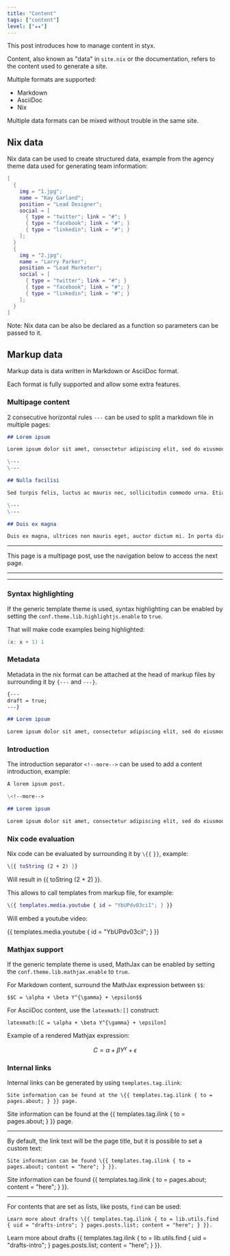 ```yaml
---
title: "Content"
tags: ["content"]
level: ["★★"]
---
```


This post introduces how to manage content in styx.

<!--more-->

Content, also known as "data" in `site.nix` or the documentation, refers to the content used to generate a site.

Multiple formats are supported:

- Markdown
- AsciiDoc
- Nix

Multiple data formats can be mixed without trouble in the same site.

## Nix data

Nix data can be used to create structured data, example from the agency theme data used for generating team information:

```nix
[
  {
    img = "1.jpg";
    name = "Kay Garland";
    position = "Lead Designer";
    social = [
      { type = "twitter"; link = "#"; }
      { type = "facebook"; link = "#"; }
      { type = "linkedin"; link = "#"; }
    ];
  }
  {
    img = "2.jpg";
    name = "Larry Parker";
    position = "Lead Marketer";
    social = [
      { type = "twitter"; link = "#"; }
      { type = "facebook"; link = "#"; }
      { type = "linkedin"; link = "#"; }
    ];
  }
]
```

Note: Nix data can be also be declared as a function so parameters can be passed to it.

## Markup data

Markup data is data written in Markdown or AsciiDoc format.

Each format is fully supported and allow some extra features.

### Multipage content

2 consecutive horizontal rules `---` can be used to split a markdown file in multiple pages:

```Markdown
## Lorem ipsum

Lorem ipsum dolor sit amet, consectetur adipiscing elit, sed do eiusmod tempor incididunt ut labore et dolore magna aliqua.

\---
\---

## Nulla facilisi

Sed turpis felis, luctus ac mauris nec, sollicitudin commodo urna. Etiam eleifend interdum velit, quis egestas elit commodo nec.

\---
\---

## Duis ex magna

Duis ex magna, ultrices non mauris eget, auctor dictum mi. In porta dictum finibus. Nulla ultricies nunc ut risus maximus, non maximus nunc elementum.
```

---

This page is a multipage post, use the navigation below to access the next page.

---

---

### Syntax highlighting

If the generic template theme is used, syntax highlighting can be enabled by setting the `conf.theme.lib.highlightjs.enable` to `true`.

That will make code examples being highlighted:

```nix
(x: x + 1) 1
```

### Metadata

Metadata in the nix format can be attached at the head of markup files by surrounding it by `{---` and `---}`.

```Markdown
{---
draft = true;
---}

## Lorem ipsum

Lorem ipsum dolor sit amet, consectetur adipiscing elit, sed do eiusmod tempor incididunt ut labore et dolore magna aliqua.
```

### Introduction

The introduction separator `<!--more-->` can be used to add a content introduction, example:

```Markdown
A lorem ipsum post.

\<!--more-->

## Lorem ipsum

Lorem ipsum dolor sit amet, consectetur adipiscing elit, sed do eiusmod tempor incididunt ut labore et dolore magna aliqua.
```

### Nix code evaluation

Nix code can be evaluated by surrounding it by `\{{` `}}`, example:

```nix
\{{ toString (2 + 2) }}
```

Will result in {{ toString (2 + 2) }}.

This allows to call templates from markup file, for example:

```nix
\{{ templates.media.youtube { id = "YbUPdv03ciI"; } }}
```

Will embed a youtube video:

{{ templates.media.youtube { id = "YbUPdv03ciI"; } }}

### Mathjax support

If the generic template theme is used, MathJax can be enabled by setting the `conf.theme.lib.mathjax.enable` to `true`.

For Markdown content, surround the MathJax expression between `$$`:

```
$$C = \alpha + \beta Y^{\gamma} + \epsilon$$
```

For AsciiDoc content, use the `latexmath:[]` construct:

```
latexmath:[C = \alpha + \beta Y^{\gamma} + \epsilon]
```

Example of a rendered Mathjax expression:

$$C = \alpha + \beta Y^{\gamma} + \epsilon$$

### Internal links

Internal links can be generated by using `templates.tag.ilink`:

```
Site information can be found at the \{{ templates.tag.ilink { to = pages.about; } }} page.
```

Site information can be found at the {{ templates.tag.ilink { to = pages.about; } }} page.

---

By default, the link text will be the page title, but it is possible to set a custom text:

```
Site information can be found \{{ templates.tag.ilink { to = pages.about; content = "here"; } }}.
```

Site information can be found {{ templates.tag.ilink { to = pages.about; content = "here"; } }}.

---

For contents that are set as lists, like posts, `find` can be used:

```
Learn more about drafts \{{ templates.tag.ilink { to = lib.utils.find { uid = "drafts-intro"; } pages.posts.list; content = "here"; } }}.
```

Learn more about drafts {{ templates.tag.ilink { to = lib.utils.find { uid = "drafts-intro"; } pages.posts.list; content = "here"; } }}.
